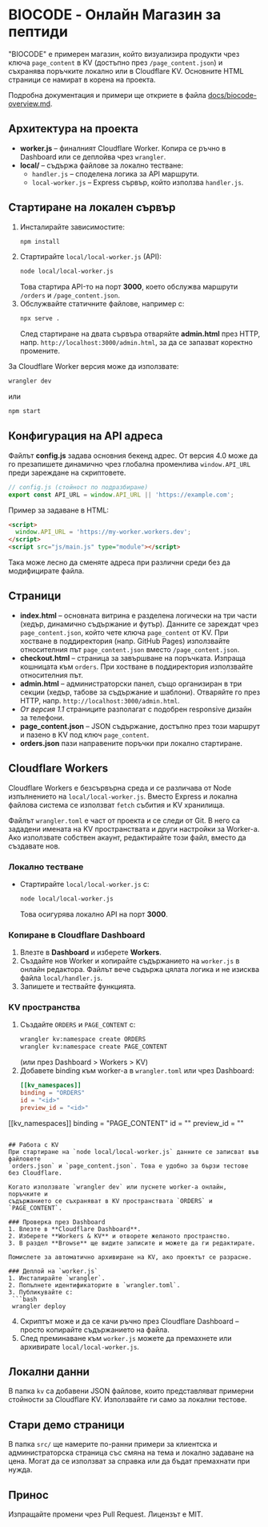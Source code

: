 # BIOCODE - Онлайн Магазин за пептиди

"BIOCODE" е примерен магазин, който визуализира продукти чрез ключа `page_content` в KV (достъпно през `/page_content.json`) и съхранява поръчките локално или в Cloudflare KV. Основните HTML страници се намират в корена на проекта.

Подробна документация и примери ще откриете в файла [docs/biocode-overview.md](docs/biocode-overview.md).

## Архитектура на проекта
* **worker.js** – финалният Cloudflare Worker. Копира се ръчно в Dashboard или се деплойва чрез `wrangler`.
* **local/** – съдържа файлове за локално тестване:
  * `handler.js` – споделена логика за API маршрути.
  * `local-worker.js` – Express сървър, който използва `handler.js`.

## Стартиране на локален сървър
1. Инсталирайте зависимостите:
   ```bash
   npm install
   ```
2. Стартирайте `local/local-worker.js` (API):
   ```bash
   node local/local-worker.js
   ```
   Това стартира API-то на порт **3000**, което обслужва маршрути `/orders` и `/page_content.json`.
3. Обслужвайте статичните файлове, например с:
   ```bash
   npx serve .
   ```
   След стартиране на двата сървъра отваряйте **admin.html** през HTTP, напр. `http://localhost:3000/admin.html`, за да се запазват коректно промените.


За Cloudflare Worker версия може да използвате:
```bash
wrangler dev
```
или
```bash
npm start
```

## Конфигурация на API адреса
Файлът **config.js** задава основния бекенд адрес. От версия 4.0 може да го презапишете динамично чрез глобална променлива `window.API_URL` преди зареждане на скриптовете.

```javascript
// config.js (стойност по подразбиране)
export const API_URL = window.API_URL || 'https://example.com';
```

Пример за задаване в HTML:

```html
<script>
  window.API_URL = 'https://my-worker.workers.dev';
</script>
<script src="js/main.js" type="module"></script>
```

Така може лесно да сменяте адреса при различни среди без да модифицирате файла.

## Страници
- **index.html** – основната витрина е разделена логически на три части (хедър, динамично съдържание и футър). Данните се зареждат чрез `page_content.json`, който чете ключа `page_content` от KV. При хостване в поддиректория (напр. GitHub Pages) използвайте относителния път `page_content.json` вместо `/page_content.json`.
- **checkout.html** – страница за завършване на поръчката. Изпраща кошницата към `orders`. При хостване в поддиректория използвайте относителния път.
- **admin.html** – администраторски панел, също организиран в три секции (хедър, табове за съдържание и шаблони). Отваряйте го през HTTP, напр. `http://localhost:3000/admin.html`.
- *От версия 1.1* страниците разполагат с подобрен responsive дизайн за телефони.
- **page_content.json** – JSON съдържание, достъпно през този маршрут и пазено в KV под ключ `page_content`.
- **orders.json** пази направените поръчки при локално стартиране.
## Cloudflare Workers
Cloudflare Workers е безсървърна среда и се различава от Node изпълнението на `local/local-worker.js`.
Вместо Express и локална файлова система се използват `fetch` събития и KV хранилища.

Файлът `wrangler.toml` е част от проекта и се следи от Git. В него са зададени имената на KV пространствата и други настройки за Worker-а. Ако използвате собствен акаунт, редактирайте този файл, вместо да създавате нов.

### Локално тестване
- Стартирайте `local/local-worker.js` с:
  ```bash
  node local/local-worker.js
  ```
  Това осигурява локално API на порт **3000**.

### Копиране в Cloudflare Dashboard
1. Влезте в **Dashboard** и изберете **Workers**.
2. Създайте нов Worker и копирайте съдържанието на `worker.js` в онлайн редактора. Файлът вече съдържа цялата логика и не изисква файла `local/handler.js`.
3. Запишете и тествайте функцията.

### KV пространства
1. Създайте `ORDERS` и `PAGE_CONTENT` с:
   ```bash
   wrangler kv:namespace create ORDERS
   wrangler kv:namespace create PAGE_CONTENT
   ```
   (или през Dashboard > Workers > KV)
2. Добавете binding към worker-а в `wrangler.toml` или чрез Dashboard:
   ```toml
   [[kv_namespaces]]
   binding = "ORDERS"
   id = "<id>"
   preview_id = "<id>"

  [[kv_namespaces]]
  binding = "PAGE_CONTENT"
  id = "<id>"
  preview_id = "<id>"
  ```

## Работа с KV
При стартиране на `node local/local-worker.js` данните се записват във файловете
`orders.json` и `page_content.json`. Това е удобно за бързи тестове без Cloudflare.

Когато използвате `wrangler dev` или пуснете worker-а онлайн, поръчките и
съдържанието се съхраняват в KV пространствата `ORDERS` и `PAGE_CONTENT`.

### Проверка през Dashboard
1. Влезте в **Cloudflare Dashboard**.
2. Изберете **Workers & KV** и отворете желаното пространство.
3. В раздел **Browse** ще видите записите и можете да ги редактирате.

Помислете за автоматично архивиране на KV, ако проектът се разрасне.

### Деплой на `worker.js`
1. Инсталирайте `wrangler`.
2. Попълнете идентификаторите в `wrangler.toml`.
3. Публикувайте с:
   ```bash
   wrangler deploy
   ```
4. Скриптът може и да се качи ръчно през Cloudflare Dashboard – просто копирайте съдържанието на файла.
5. След преминаване към `worker.js` можете да премахнете или архивирате `local/local-worker.js`.

## Локални данни
В папка `kv` са добавени JSON файлове, които представляват примерни стойности
за Cloudflare KV. Използвайте ги само за локални тестове.

## Стари демо страници
В папка `src/` ще намерите по-ранни примери за клиентска и администраторска страница със смяна на тема и локално задаване на цена. Могат да се използват за справка или да бъдат премахнати при нужда.

## Принос
Изпращайте промени чрез Pull Request. Лицензът е MIT.
